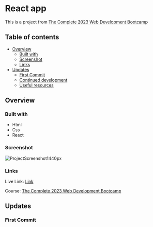 # React app

This is a project from [The Complete 2023 Web Development Bootcamp](https://www.udemy.com/course/the-complete-web-development-bootcamp/)

## Table of contents

- [Overview](#overview)
  - [Built with](#built-with)
  - [Screenshot](#screenshot)
  - [Links](#links)
- [Updates](#updates)
  - [First Commit](#first-commit)
  - [Continued development](#continued-development)
  - [Useful resources](#useful-resources)

 

## Overview

### Built with

  - Html
  - Css
  - React

### Screenshot

![ProjectScreenshot1440px](./link.jpg)

### Links

Live Link: [Link](https://)

Course: [The Complete 2023 Web Development Bootcamp](https://www.udemy.com/course/the-complete-web-development-bootcamp/)

## Updates

### First Commit
